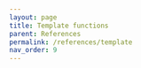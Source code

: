 ```yaml
---
layout: page
title: Template functions
parent: References
permalink: /references/template
nav_order: 9
---
```

